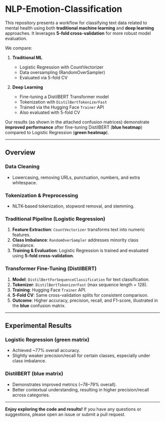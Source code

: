 # NLP-Emotion-Classification

This repository presents a workflow for classifying text data related to mental health using both **traditional machine learning** and **deep learning** approaches. It leverages **5-fold cross-validation** for more robust model evaluation.

We compare:

1. **Traditional ML**  
   - Logistic Regression with CountVectorizer  
   - Data oversampling (RandomOverSampler)  
   - Evaluated via 5-fold CV

2. **Deep Learning**  
   - Fine-tuning a DistilBERT Transformer model  
   - Tokenization with `DistilBertTokenizerFast`  
   - Trained via the Hugging Face `Trainer` API  
   - Also evaluated with 5-fold CV

Our results (as shown in the attached confusion matrices) demonstrate **improved performance** after fine-tuning DistilBERT (**blue heatmap**) compared to Logistic Regression (**green heatmap**).

---

## Overview

### Data Cleaning
- Lowercasing, removing URLs, punctuation, numbers, and extra whitespace.

### Tokenization & Preprocessing
- NLTK-based tokenization, stopword removal, and stemming.

### Traditional Pipeline (Logistic Regression)
1. **Feature Extraction**: `CountVectorizer` transforms text into numeric features.  
2. **Class Imbalance**: `RandomOverSampler` addresses minority class imbalance.  
3. **Training & Evaluation**: Logistic Regression is trained and evaluated using **5-fold cross-validation**.

### Transformer Fine-Tuning (DistilBERT)
1. **Model**: `DistilBertForSequenceClassification` for text classification.  
2. **Tokenizer**: `DistilBertTokenizerFast` (max sequence length = 128).  
3. **Training**: Hugging Face `Trainer` API.  
4. **5-Fold CV**: Same cross-validation splits for consistent comparison.  
5. **Outcome**: Higher accuracy, precision, recall, and F1-score, illustrated in the **blue** confusion matrix.

---

## Experimental Results

### Logistic Regression (green matrix)
- Achieved ~77% overall accuracy.  
- Slightly weaker precision/recall for certain classes, especially under class imbalance.

### DistilBERT (blue matrix)
- Demonstrates improved metrics (~78–79% overall).  
- Better contextual understanding, resulting in higher precision/recall across categories.

---

**Enjoy exploring the code and results!** If you have any questions or suggestions, please open an issue or submit a pull request.
